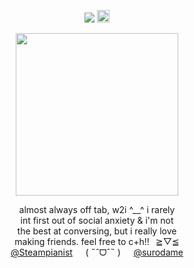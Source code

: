 <div align="center"> 
  
![](https://komarev.com/ghpvc/?username=bloodyworship&color=ab8270&label=⠀♡‎⠀&style=plastic&abbreviated=true) <img width=20 src="https://file.garden/Zoh6AmUPgG7Qjqjt/eiden/tiger.gifv">

<img height="260" src="https://file.garden/Zoh6AmUPgG7Qjqjt/github/okugly.jpg"><br>

almost always off tab, w2i ^__^ i rarely<br>
int first out of social anxiety & i'm not<br>
the best at conversing, but i really love<br>
making friends. feel free to c+h!!⠀≧▽≦<br>
[@Steampianist](https://github.com/Steampianist)⠀⠀( ˶ˆᗜˆ˵ )⠀⠀[@surodame](https://github.com/surodame) <br>
